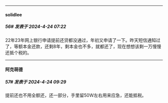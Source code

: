 ﻿
*****

####  solidlee  
##### 56#       发表于 2024-4-24 07:22

22年23年网上银行申请提前还贷都没通过，年初又申请了一下。昨天短信通知过了，等额本金还款，还剩8年，剩本金也不多，就都还了，现在想想该剩一万慢慢还抵个税的。


*****

####  阿克萌德  
##### 57#       发表于 2024-4-24 09:29

提前还也不用全额还，还一部分，手里留50W左右用来应急，还能抵税。

